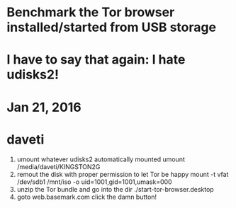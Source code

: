# Benchmark the Tor browser installed/started from USB storage
# I have to say that again: I hate udisks2!
# Jan 21, 2016
# daveti
1. umount whatever udisks2 automatically mounted
	umount /media/daveti/KINGSTON2G
2. remout the disk with proper permission to let Tor be happy
	mount -t vfat /dev/sdb1 /mnt/iso -o uid=1001,gid=1001,umask=000
3. unzip the Tor bundle and go into the dir
	./start-tor-browser.desktop
4. goto web.basemark.com
	click the damn button!
